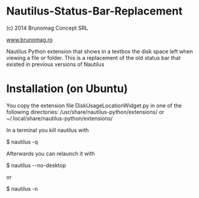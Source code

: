 Nautilus-Status-Bar-Replacement
===============================
(c) 2014 Brunomag Concept SRL

www.brunomag.ro


Nautilus Python extension that shows in a textbox the disk space left when viewing a file or folder. This is a replacement of the old status bar that existed in previous versions of Nautilus 



Installation (on Ubuntu)
===============================
You copy the extension file DiskUsageLocationWidget.py in one of the following directories: /usr/share/nautilus-python/extensions/ or  ~/.local/share/nautilus-python/extensions/

In a terminal you kill nautilus with

$ nautilus -q


Afterwards you can relaunch it with

$ nautilus --no-desktop

or

$ nautilus -n
